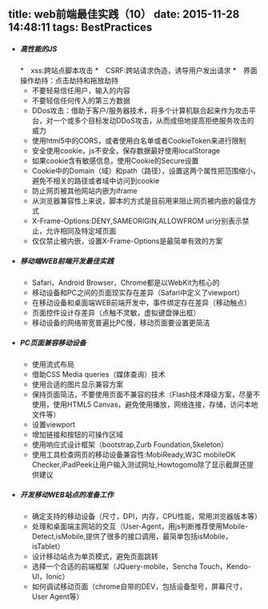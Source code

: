 title: web前端最佳实践（10）
date: 2015-11-28 14:48:11
tags: BestPractices
---
* ##### 高性能的JS
	*　xss:跨站点脚本攻击
	*　CSRF:跨站请求伪造，诱导用户发出请求
	*　界面操作劫持：点击劫持和拖放劫持
	* 不要轻易信任用户，输入的内容
	* 不要轻信任何传入的第三方数据
	* DDos攻击：借助于客户/服务器技术，将多个计算机联合起来作为攻击平台，对一个或多个目标发动DDoS攻击，从而成倍地提高拒绝服务攻击的威力
	* 使用html5中的CORS，或者使用白名单或者CookieToken来进行限制
	* 安全使用cookie，js不安全，保存数据最好使用localStorage
	* 如果cookie含有敏感信息，使用Cookie的Secure设置
	* Cookie中的Domain（域）和path（路径），设置这两个属性把范围缩小，避免不相关的路径或者域中访问到cookie
	* 防止网页被其他网站内嵌为iframe
	* 从浏览器兼容性上来说，脚本的方式是目前用来阻止网页被内嵌的最佳方式
	* X-Frame-Options:DENY,SAMEORIGIN,ALLOWFROM uri分别表示禁止，允许相同及特定域页面
	* 仅仅禁止被内嵌，设置X-Frame-Options是最简单有效的方案
* ##### 移动端WEB前端开发最佳实践
	* Safari，Android Browser，Chrome都是以WebKit为核心的
	* 移动设备和PC之间的页面现实存在差异（Safari中定义了viewport）
	* 在移动设备和桌面端WEB前端开发中，事件绑定存在差异（移动触点）
	* 页面控件设计存差异（点触不灵敏，虚拟键盘弹出框）
	* 移动设备的网络带宽普遍比PC慢，移动页面要设置更简洁
* ##### PC页面兼容移动设备
	* 使用流式布局
	* 借助CSS Media queries（媒体查询）技术
	* 使用合适的图片显示兼容方案
	* 保持页面简洁，不要使用页面不兼容的技术（Flash技术降级方案，尽量不使用，使用HTML5 Canvas，避免使用播放，网络连接，存储，访问本地文件等）
	* 设置viewport
            <meta name=viewport content="width=device-width,initial-scale=1">
    * 增加链接和按钮的可操作区域
    * 使用响应式设计框架（bootstrap,Zurb Foundation,Skeleton）
    * 使用工具检查网页的移动设备兼容性:MobiReady,W3C mobileOK Checker,iPadPeek让用户输入测试网址,Howtogomo除了显示截屏还提供建议
* ##### 开发移动WEB站点的准备工作
	* 确定支持的移动设备（尺寸，DPI，内存，CPU性能，常用浏览器版本等）
	* 处理和桌面端主网站的交互（User-Agent，用js判断推荐使用Mobile-Detect,isMobile,提供了很多的接口调用，最简单包括isMobile，isTablet）
	* 设计移动站点为单页模式，避免页面跳转
	* 选择一个合适的前端框架（JQuery-mobile，Sencha Touch，Kendo-UI，Ionic）
	* 如何调试移动页面（chrome自带的DEV，包括设备型号，屏幕尺寸，User Agent等）